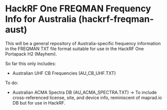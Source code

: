 # HackRF One FREQMAN Frequency Info for Australia (hackrf-freqman-aust)

This will be a general repository of Australia-specific frequency information in the FREQMAN TXT file format suitable for use in the HackRF One Portapack H2 (Mayhem).

So far this only includes:

- Australian UHF CB Frequencies (AU_CB_UHF.TXT)

To do:
- Australian ACMA Spectra DB (AU_ACMA_SPECTRA.TXT)
-> To include cross-referenced license, site, and device info, reminiscent of maprad.io DB but for use in HackRF.
